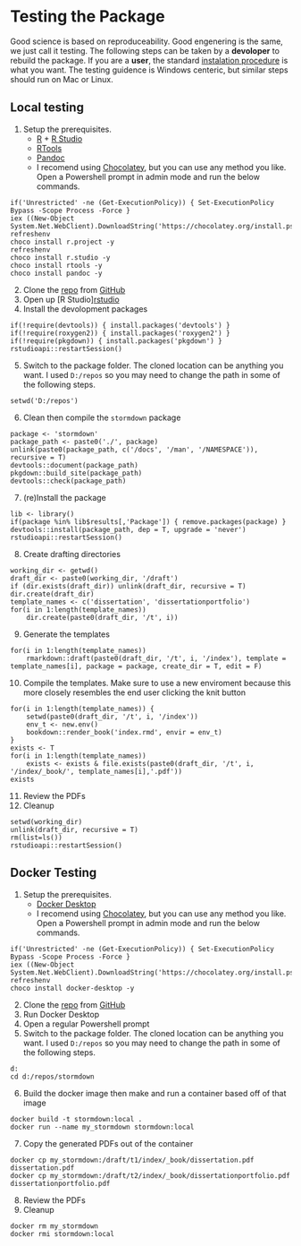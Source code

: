 # Testing the Package

Good science is based on reproduceability.
Good engenering is the same, we just call it testing.
The following steps can be taken by a **devoloper** to rebuild the package.
If you are a **user**, the standard [instalation procedure](./README.md) is what you want.
The testing guidence is Windows centeric, but similar steps should run on Mac or Linux.

## Local testing

01. Setup the prerequisites.
    * [R](https://cran.r-project.org/bin/windows/base/) + [R Studio](https://www.rstudio.com/products/rstudio/download/)
    * [RTools](https://cran.r-project.org/bin/windows/Rtools/)
    * [Pandoc](https://pandoc.org)
    * I recomend using [Chocolatey](https://chocolatey.org/install), but you can use any method you like.
      Open a Powershell prompt in admin mode and run the below commands.
```{ps1}
if('Unrestricted' -ne (Get-ExecutionPolicy)) { Set-ExecutionPolicy Bypass -Scope Process -Force }
iex ((New-Object System.Net.WebClient).DownloadString('https://chocolatey.org/install.ps1'))
refreshenv
choco install r.project -y
refreshenv
choco install r.studio -y
choco install rtools -y
choco install pandoc -y
```
02. Clone the [repo](https://github.com/markanewman/stormdown) from [GitHub](https://github.com) 
03. Open up [R Studio][rstudio](https://www.rstudio.com/)
04. Install the devolopment packages
```{r}
if(!require(devtools)) { install.packages('devtools') }
if(!require(roxygen2)) { install.packages('roxygen2') }
if(!require(pkgdown)) { install.packages('pkgdown') }
rstudioapi::restartSession()
```
05. Switch to the package folder.
    The cloned location can be anything you want.
	I used `D:/repos` so you may need to change the path in some of the following steps.
```{r}
setwd('D:/repos')
```
06. Clean then compile the `stormdown` package
```{r}
package <- 'stormdown'
package_path <- paste0('./', package)
unlink(paste0(package_path, c('/docs', '/man', '/NAMESPACE')), recursive = T)
devtools::document(package_path)
pkgdown::build_site(package_path)
devtools::check(package_path)
```
07. (re)Install the package
```{r}
lib <- library()
if(package %in% lib$results[,'Package']) { remove.packages(package) }
devtools::install(package_path, dep = T, upgrade = 'never')
rstudioapi::restartSession()
```
08. Create drafting directories
```{r}
working_dir <- getwd()
draft_dir <- paste0(working_dir, '/draft')
if (dir.exists(draft_dir)) unlink(draft_dir, recursive = T)
dir.create(draft_dir)
template_names <- c('dissertation', 'dissertationportfolio')
for(i in 1:length(template_names))
    dir.create(paste0(draft_dir, '/t', i))
```
09. Generate the templates
```{r}
for(i in 1:length(template_names))
    rmarkdown::draft(paste0(draft_dir, '/t', i, '/index'), template = template_names[i], package = package, create_dir = T, edit = F)
```
10. Compile the templates.
    Make sure to use a new enviroment because this more closely resembles the end user clicking the knit button
```{r}
for(i in 1:length(template_names)) {
    setwd(paste0(draft_dir, '/t', i, '/index'))
    env_t <- new.env()
    bookdown::render_book('index.rmd', envir = env_t)
}
exists <- T
for(i in 1:length(template_names))
    exists <- exists & file.exists(paste0(draft_dir, '/t', i, '/index/_book/', template_names[i],'.pdf'))
exists
```
11. Review the PDFs
12. Cleanup
```{r}
setwd(working_dir)
unlink(draft_dir, recursive = T)
rm(list=ls())
rstudioapi::restartSession()
```


## Docker Testing

01. Setup the prerequisites.
    * [Docker Desktop](https://www.docker.com/products/docker-desktop)
    * I recomend using [Chocolatey](https://chocolatey.org/install), but you can use any method you like.
      Open a Powershell prompt in admin mode and run the below commands.
```{ps1}
if('Unrestricted' -ne (Get-ExecutionPolicy)) { Set-ExecutionPolicy Bypass -Scope Process -Force }
iex ((New-Object System.Net.WebClient).DownloadString('https://chocolatey.org/install.ps1'))
refreshenv
choco install docker-desktop -y
```
02. Clone the [repo](https://github.com/markanewman/stormdown) from [GitHub](https://github.com)
03. Run Docker Desktop
04. Open a regular Powershell prompt
05. Switch to the package folder.
    The cloned location can be anything you want.
	I used `D:/repos` so you may need to change the path in some of the following steps.
```{ps1}
d:
cd d:/repos/stormdown
```
06. Build the docker image then make and run a container based off of that image
```{ps1}
docker build -t stormdown:local .
docker run --name my_stormdown stormdown:local
```
07. Copy the generated PDFs out of the container
```{ps1}
docker cp my_stormdown:/draft/t1/index/_book/dissertation.pdf dissertation.pdf
docker cp my_stormdown:/draft/t2/index/_book/dissertationportfolio.pdf dissertationportfolio.pdf
```
08. Review the PDFs
09. Cleanup
```{ps1}
docker rm my_stormdown
docker rmi stormdown:local
```

